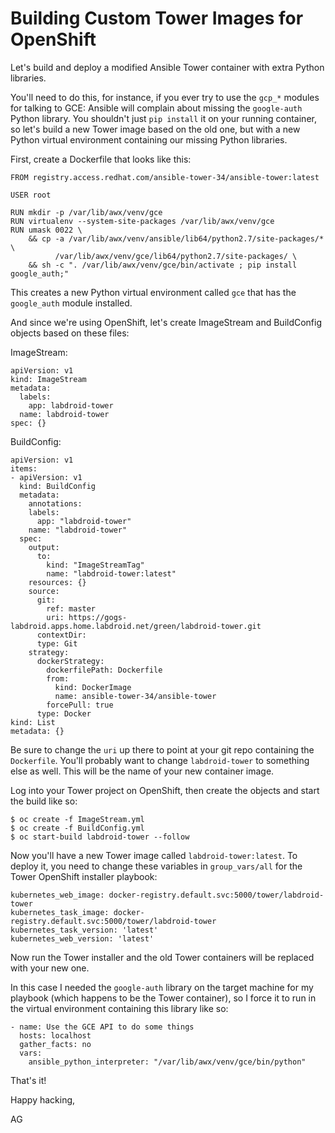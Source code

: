 # Building Custom Tower Images for OpenShift

Let's build and deploy a modified Ansible Tower container with extra
Python libraries.

You'll need to do this, for instance, if you ever try to use the
`gcp_*` modules for talking to GCE: Ansible will complain about
missing the `google-auth` Python library.  You shouldn't just `pip
install` it on your running container, so let's build a new Tower
image based on the old one, but with a new Python virtual environment
containing our missing Python libraries.

First, create a Dockerfile that looks like this:

    FROM registry.access.redhat.com/ansible-tower-34/ansible-tower:latest
    
    USER root
    
    RUN mkdir -p /var/lib/awx/venv/gce
    RUN virtualenv --system-site-packages /var/lib/awx/venv/gce
    RUN umask 0022 \
        && cp -a /var/lib/awx/venv/ansible/lib64/python2.7/site-packages/* \
              /var/lib/awx/venv/gce/lib64/python2.7/site-packages/ \
        && sh -c ". /var/lib/awx/venv/gce/bin/activate ; pip install google_auth;"

This creates a new Python virtual environment called `gce` that has
the `google_auth` module installed.

And since we're using OpenShift, let's create ImageStream and
BuildConfig objects based on these files:

ImageStream:

    apiVersion: v1
    kind: ImageStream
    metadata:
      labels:
        app: labdroid-tower
      name: labdroid-tower
    spec: {}

BuildConfig:

    apiVersion: v1
    items:
    - apiVersion: v1
      kind: BuildConfig
      metadata:
        annotations:
        labels:
          app: "labdroid-tower"
        name: "labdroid-tower"
      spec:
        output:
          to:
            kind: "ImageStreamTag"
            name: "labdroid-tower:latest"
        resources: {}
        source:
          git:
            ref: master
            uri: https://gogs-labdroid.apps.home.labdroid.net/green/labdroid-tower.git
          contextDir:
          type: Git
        strategy:
          dockerStrategy:
            dockerfilePath: Dockerfile
            from:
              kind: DockerImage
              name: ansible-tower-34/ansible-tower
            forcePull: true
          type: Docker
    kind: List
    metadata: {}

Be sure to change the `uri` up there to point at your git repo
containing the `Dockerfile`.  You'll probably want to change
`labdroid-tower` to something else as well.  This will be the name of
your new container image.

Log into your Tower project on OpenShift, then create the objects and
start the build like so:

    $ oc create -f ImageStream.yml
    $ oc create -f BuildConfig.yml
    $ oc start-build labdroid-tower --follow

Now you'll have a new Tower image called `labdroid-tower:latest`.  To
deploy it, you need to change these variables in `group_vars/all` for
the Tower OpenShift installer playbook:

    kubernetes_web_image: docker-registry.default.svc:5000/tower/labdroid-tower
    kubernetes_task_image: docker-registry.default.svc:5000/tower/labdroid-tower
    kubernetes_task_version: 'latest'
    kubernetes_web_version: 'latest'

Now run the Tower installer and the old Tower containers will be
replaced with your new one.

In this case I needed the `google-auth` library on the target machine
for my playbook (which happens to be the Tower container), so I force
it to run in the virtual environment containing this library like so:

    - name: Use the GCE API to do some things
      hosts: localhost
      gather_facts: no
      vars:
        ansible_python_interpreter: "/var/lib/awx/venv/gce/bin/python"

That's it!

Happy hacking,

AG
    
